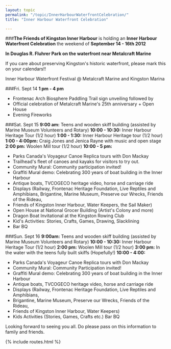```yaml
---
layout: topic
permalink: "/topic/InnerHarbourWaterfrontCelebration/"
title: "Inner Harbour Waterfront Celebration"

---
```


###<strong>The Friends of Kingston Inner Harbour</strong> is holding an <strong>Inner Harbour Waterfront Celebration</strong> the weekend of <strong>September 14 - 16th 2012</strong>

<strong>In Douglas R. Fluhrer Park on the waterfront near Metalcraft Marine</strong>

If you care about preserving Kingston's historic waterfront, please mark this on your calendars!!

Inner Harbour Waterfront Festival @ Metalcraft Marine and Kingston Marina

###Fri. Sept 14
<strong>1 pm - 4 pm</strong>
<ul class="top">
<li>Frontenac Arch Biosphere Paddling Trail sign unveiling followed by</li>
<li>Official celebration of Metalcraft Marine's 25th anniversary + Open House</li>
<li>Evening Fireworks</li>
</ul>

###Sat. Sept 15
<strong>9:00 am:</strong> Teens and wooden skiff building (assisted by Marine Museum Volunteers and Rotary)
<strong>10:00 - 10:30:</strong> Inner Harbour Heritage Tour (1/2 hour)
<strong>1:00 - 1:30:</strong> Inner Harbour Heritage tour (1/2 hour)
<strong>1:00 - 4:00pm:</strong> Craig Jones and Jenica Rayne with music and open stage
<strong>2:00 pm:</strong> Woolen Mill tour (1/2 hour)
<strong>10:00 - 5 pm:</strong>
<ul class="top">
<li>Parks Canada's Voyageur Canoe Replica tours with Don Mackay</li>
<li>Trailhead's fleet of canoes and kayaks for visitors to try out.</li>
<li>Community Mural: Community participation invited!</li>
<li>Graffiti Mural demo:  Celebrating 300 years of boat building in the Inner Harbour</li>
<li>Antique boats, TVCOGECO heritage video, horse and carriage ride</li>
<li>Displays (Railway, Frontenac Heritage Foundation, Live Reptiles and Amphibians,    Brigantine, Marine Museum, Preserve our Wrecks, Friends of the Rideau, </li>
<li>Friends of Kingston Inner Harbour, Water Keepers, the Sail Maker) </li>
<li>Open House at National Grocer Building (Artist's Colony and more)</li>
<li>Dragon Boat Invitational at the Kingston Rowing Club</li>
<li>Kid's Activities: Stories, Crafts, Games, Drawing, Slacklining</li>
<li>Bar BQ</li>
</ul>


###Sun. Sept 16
<strong>9:00am:</strong>  Teens and wooden skiff building (assisted by Marine Museum Volunteers and Rotary)
<strong>10:00 - 10:30:</strong>  Inner Harbour Heritage Tour (1/2 hour)
<strong>2:00 pm:</strong> Woolen Mill tour (1/2 hour)
<strong>3:00 pm:</strong>  In the water with the teens fully built skiffs (Hopefully!)
<strong>10:00 - 4:00:</strong>
<ul class="top">
<li>Parks Canada's Voyageur Canoe Replica tours with Don Mackay</li>
<li>Community Mural:  Community Participation invited!</li>
<li>Graffiti Mural demo: Celebrating 300 years of boat building in the Inner Harbour</li>
<li>Antique boats, TVCOGECO heritage video, horse and carriage ride</li>
<li>Displays (Railway, Frontenac Heritage Foundation, Live Reptiles and Amphibians,</li>
<li>Brigantine, Marine Museum, Preserve our Wrecks, Friends of the Rideau,</li>
<li>Friends of Kingston Inner Harbour, Water Keepers)</li>
<li>Kids Activities (Stories, Games, Crafts etc.) Bar BQ</li>
</ul>


Looking forward to seeing you all.  Do please pass on this information to family and friends.

{% include routes.html %}
